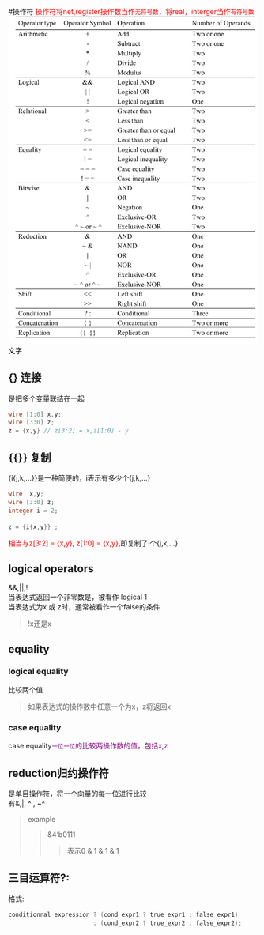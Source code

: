 #操作符
 <font color=red>操作符将net,register操作数当作`无符号数`，将real，interger当作`有符号数`</font>  
![操作符列表](img/操作符列表.png)  
<font color=颜色>文字</font>
## {} 连接
是把多个变量联结在一起  
```verilog
wire [1:0] x,y;
wire [3:0] z;
z = {x,y} // z[3:2] = x,z[1:0] - y
```

## {{}} 复制
{i{j,k,...}}是一种简便的，i表示有多少个{j,k,...}  
```verilog
wire  x,y;
wire [3:0] z;
integer i = 2;

z = {i{x,y}} ;
```
<font color=red>相当与z[3:2] = {x,y}, z[1:0] = {x,y}</font>,即复制了i个{j,k,...}  

## logical operators
&&,||,!  
当表达式返回一个非零数是，被看作 logical 1  
当表达式为x 或 z时，通常被看作一个false的条件  

> !x还是x  

## equality
### logical equality
比较两个值  
> 如果表达式的操作数中任意一个为x，z将返回x  

### case equality
case equality<font color=purple>`一位一位`的比较两操作数的值，包括x,z</font>  

## reduction归约操作符  
是单目操作符，将一个向量的每一位进行比较  
有&,|, ^ , ~^
> example  
>> &4‘b0111  
>>> 表示0 & 1 & 1 & 1  

## 三目运算符?:
格式:  
```verilog
conditionnal_expression ? (cond_expr1 ? true_expr1 : false_expr1)
                        : (cond_expr2 ? true_expr2 : false_expr2);
```














